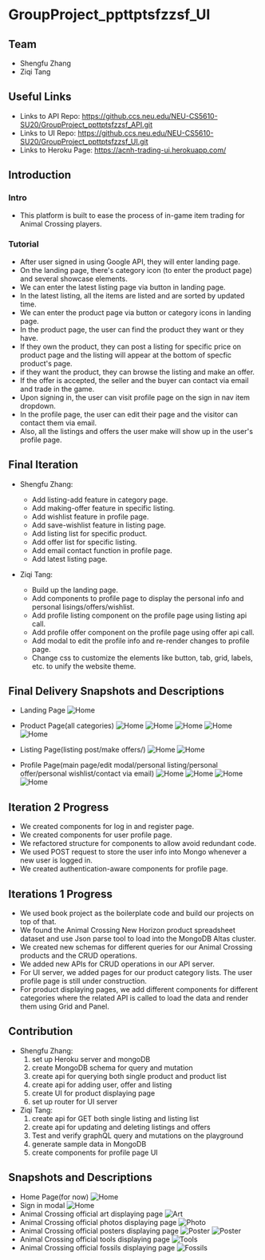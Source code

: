 # GroupProject_ppttptsfzzsf_UI

## Team
* Shengfu Zhang
* Ziqi Tang

## Useful Links
* Links to API Repo: https://github.ccs.neu.edu/NEU-CS5610-SU20/GroupProject_ppttptsfzzsf_API.git
* Links to UI Repo: https://github.ccs.neu.edu/NEU-CS5610-SU20/GroupProject_ppttptsfzzsf_UI.git
* Links to Heroku Page: https://acnh-trading-ui.herokuapp.com/

## Introduction

### Intro
* This platform is built to ease the process of in-game item trading for Animal Crossing players.

### Tutorial
* After user signed in using Google API, they will enter landing page.
* On the landing page, there's category icon (to enter the product page) and several showcase elements.
* We can enter the latest listing page via button in landing page.
* In the latest listing, all the items are listed and are sorted by updated time.
* We can enter the product page via button or category icons in landing page.
* In the product page, the user can find the product they want or they have.
* If they own the product, they can post a listing for specific price on product page and the listing will appear at the bottom of specfic product's page.
* if they want the product, they can browse the listing and make an offer.
* If the offer is accepted, the seller and the buyer can contact via email and trade in the game.
* Upon signing in, the user can visit profile page on the sign in nav item dropdown.
* In the profile page, the user can edit their page and the visitor can contact them via email.
* Also, all the listings and offers the user make will show up in the user's profile page.


## Final Iteration
* Shengfu Zhang:
  - Add listing-add feature in category page.
  - Add making-offer feature in specific listing.
  - Add wishlist feature in profile page.
  - Add save-wishlist feature in listing page.
  - Add listing list for specific product.
  - Add offer list for specific listing.
  - Add email contact function in profile page.
  - Add latest listing page.
    
* Ziqi Tang:
  - Build up the landing page.
  - Add components to profile page to display the personal info and personal lisings/offers/wishlist.
  - Add profile listing component on the profile page using listing api call.
  - Add profile offer component on the profile page using offer api call.
  - Add modal to edit the profile info and re-render changes to profile page.
  - Change css to customize the elements like button, tab, grid, labels, etc. to unify the website theme.
  
## Final Delivery Snapshots and Descriptions
* Landing Page
![Home](./images/landing_page.png)

* Product Page(all categories)
![Home](./images/product_art.png)
![Home](./images/product_fossil.png)
![Home](./images/product_photo.png)
![Home](./images/product_poster.png)
![Home](./images/product_tool.png)

* Listing Page(listing post/make offers/)
![Home](./images/post_listing.png)
![Home](./images/make_offer.png)

* Profile Page(main page/edit modal/personal listing/personal offer/personal wishlist/contact via email)
![Home](./images/profile_offer.png)
![Home](./images/profile_wishlist.png)
![Home](./images/edit_profile.png)
![Home](./images/contact_me.png)


## Iteration 2 Progress
* We created components for log in and register page.
* We created components for user profile page.
* We refactored structure for components to allow avoid redundant code.
* We used POST request to store the user info into Mongo whenever a new user is logged in.
* We created authentication-aware components for profile page.

## Iterations 1 Progress
* We used book project as the boilerplate code and build our projects on top of that.
* We found the Animal Crossing New Horizon product spreadsheet dataset and use Json 
parse tool to load into the MongoDB Altas cluster.
* We created new schemas for different queries for our Animal Crossing products and the CRUD operations.
* We added new APIs for CRUD operations in our API server.
* For UI server, we added pages for our product category lists. The user profile page is still under construction.
* For product displaying pages, we add different components for different categories where the related API is called to 
load the data and render them using Grid and Panel.

## Contribution
* Shengfu Zhang: 
    1. set up Heroku server and mongoDB
    2. create MongoDB schema for query and mutation
    3. create api for querying both single product and product list
    4. create api for adding user, offer and listing
    5. create UI for product displaying page
    6. set up router for UI server
* Ziqi Tang:
    1. create api for GET both single listing and listing list
    2. create api for updating and deleting listings and offers
    3. Test and verify graphQL query and mutations on the playground
    4. generate sample data in MongoDB
    5. create components for profile page UI

## Snapshots and Descriptions
* Home Page(for now)
![Home](./images/Homepage.png)
* Sign in modal
![Home](./images/sign_in.png)
* Animal Crossing official art displaying page
![Art](./images/art_products.png)
* Animal Crossing official photos displaying page
![Photo](./images/photos_category.png)
* Animal Crossing official posters displaying page
![Poster](./images/poster_category.png)
![Poster](./images/poster_2.png)
* Animal Crossing official tools displaying page
![Tools](./images/tools.png)
* Animal Crossing official fossils displaying page
![Fossils](./images/fossils.png)


